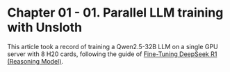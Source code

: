 # Chapter 01 - 01. Parallel LLM training with Unsloth

This article took a record of training a Qwen2.5-32B LLM on a single GPU server with 8 H20 cards, 
following the guide of [Fine-Tuning DeepSeek R1 (Reasoning Model)](https://www.datacamp.com/tutorial/fine-tuning-deepseek-r1-reasoning-model).
